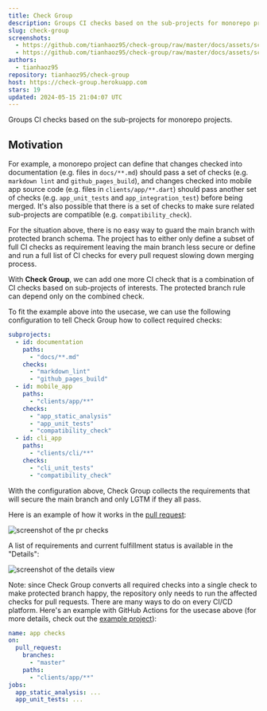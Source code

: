 ```yaml
---
title: Check Group
description: Groups CI checks based on the sub-projects for monorepo projects.
slug: check-group
screenshots:
  - https://github.com/tianhaoz95/check-group/raw/master/docs/assets/screenshot/example_pr_checks.png
  - https://github.com/tianhaoz95/check-group/raw/master/docs/assets/screenshot/check_details.png
authors:
  - tianhaoz95
repository: tianhaoz95/check-group
host: https://check-group.herokuapp.com
stars: 19
updated: 2024-05-15 21:04:07 UTC
---
```


Groups CI checks based on the sub-projects for monorepo projects.

## Motivation

For example, a monorepo project can define that changes checked into documentation (e.g. files in `docs/**.md`) should pass a set of checks (e.g. `markdown lint` and `github_pages_build`), and changes checked into mobile app source code (e.g. files in `clients/app/**.dart`) should pass another set of checks (e.g. `app_unit_tests` and  `app_integration_test`) before being merged. It's also possible that there is a set of checks to make sure related sub-projects are compatible (e.g. `compatibility_check`).

For the situation above, there is no easy way to guard the main branch with protected branch schema. The project has to either only define a subset of full CI checks as requirement leaving the main branch less secure or define and run a full list of CI checks for every pull request slowing down merging process.

With **Check Group**, we can add one more CI check that is a combination of CI checks based on sub-projects of interests. The protected branch rule can depend only on the combined check.

To fit the example above into the usecase, we can use the following configuration to tell Check Group how to collect required checks:

```yml
subprojects:
  - id: documentation
    paths:
      - "docs/**.md"
    checks:
      - "markdown_lint"
      - "github_pages_build"
  - id: mobile_app
    paths:
      - "clients/app/**"
    checks:
      - "app_static_analysis"
      - "app_unit_tests"
      - "compatibility_check"
  - id: cli_app
    paths:
      - "clients/cli/**"
    checks:
      - "cli_unit_tests"
      - "compatibility_check"
```

With the configuration above, Check Group collects the requirements that will secure the main branch and only LGTM if they all pass.

Here is an example of how it works in the [pull request](https://github.com/tianhaoz95/check-group-demo/pull/1):

![screenshot of the pr checks](https://github.com/tianhaoz95/check-group/raw/master/docs/assets/screenshot/example_pr_checks.png)

A list of requirements and current fulfillment status is available in the "Details":

![screenshot of the details view](https://github.com/tianhaoz95/check-group/raw/master/docs/assets/screenshot/check_details.png)

Note: since Check Group converts all required checks into a single check to make protected branch happy, the repository only needs to run the affected checks for pull requests. There are many ways to do on every CI/CD platform. Here's an example with GitHub Actions for the usecase above (for more details, check out the [example project](https://github.com/tianhaoz95/check-group-demo)):

```yml
name: app checks
on:
  pull_request:
    branches:
      - "master"
    paths:
      - "clients/app/**"
jobs:
  app_static_analysis: ...
  app_unit_tests: ...
```
